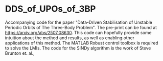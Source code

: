 # DDS_of_UPOs_of_3BP
Accompanying code for the paper "Data-Driven Stabilisation of Unstable Periodic Orbits of The Three-Body Problem". The pre-print can be found at https://arxiv.org/abs/2507.08630. This code can hopefully provide some intuition about the method and results, as well as enabling other applications of this method.
The MATLAB Robust control toolbox is required to solve the LMIs. The code for the SINDy algorithm is the work of Steve Brunton et. al.,
